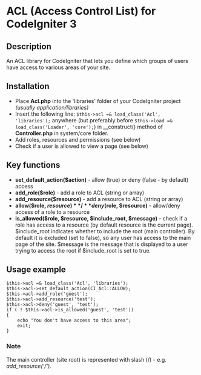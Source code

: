 # ACL (Access Control List) for CodeIgniter 3

## Description
An ACL library for CodeIgniter that lets you define which groups of users have access to various areas of your site. 

## Installation

- Place **Acl.php** into the 'libraries' folder of your CodeIgniter project *(usually application/libraries)*
- Insert the following line: `$this->acl =& load_class('Acl', 'libraries');` anywhere (but preferably before `$this->load =& load_class('Loader', 'core');`) in __construct() method of **Controller.php** in system/core folder.
- Add roles, resources and permissions (see below)
- Check if a user is allowed to view a page (see below)

## Key functions

- **set_default_action($action)** - allow (true) or deny (false - by default) access
- **add_role($role)** - add a role to ACL (string or array)
- **add_resource($resource)** - add a resource to ACL (string or array)
- **allow($role, $resource)** / **deny($role, $resource)** - allow/deny access of a role to a resource
- **is_allowed($role, $resource, $include_root, $message)** - check if a role has access to a resource (by default resource is the current page). $include_root indicates whether to include the root (main controller). By default it is excluded (set to false), so any user has access to the main page of the site. $message is the  message that is displayed to a user trying to access the root if $include_root is set to true.

## Usage example

    $this->acl =& load_class('Acl', 'libraries');
    $this->acl->set_default_action(CI_Acl::ALLOW);
    $this->acl->add_role('guest');
    $this->acl->add_resource('test');
    $this->acl->deny('guest', 'test');
    if ( ! $this->acl->is_allowed('guest', 'test')) 
    {
        echo "You don't have access to this area"; 
        exit;
    }
    
### Note
The main controller (site root) is represented with slash (/) - e.g. *add_resource('/')*.